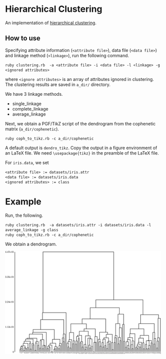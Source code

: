 # Hierarchical Clustering

An implementation of [hierarchical clustering](https://en.wikipedia.org/wiki/Hierarchical_clustering).

## How to use

Specifying attribute information (`<attribute file>`), data file (`<data file>`) and linkage method (`<linkage>`),
run the following command.
```
ruby clustering.rb  -a <attribute file> -i <data file> -l <linkage> -g <ignored attributes>
```
where `<ignore attributes>` is an array of attributes ignored in clustering.
The clustering results are saved in `a_dir/` directory.

We have 3 linkage methods.
* single_linkage
* complete_linkage
* average_linkage

Next, we obtain a PGF/TikZ script of the dendrogram from the cophenetic matrix (`a_dir/cophenetic`).
```
ruby coph_to_tikz.rb -c a_dir/cophenetic 
```
A default output is `dendro_tikz`.
Copy the output in a figure environment of an LaTeX file.
We need `\usepackage{tikz}` in the preamble of the LaTeX file.

For `iris.data`, we set
```
<attribute file> := datasets/iris.attr
<data file> := datasets/iris.data
<ignored attributes> := class
```

# Example
Run, the following.
```
ruby clustering.rb  -a datasets/iris.attr -i datasets/iris.data -l average_linkage -g class
ruby coph_to_tikz.rb -c a_dir/cophenetic
```
We obtain a dendrogram.

<img src="dendro.png" width="960">
